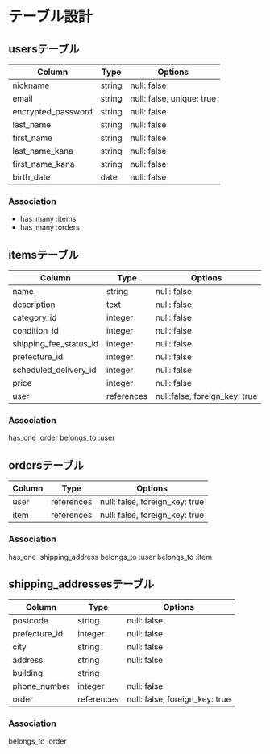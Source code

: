 # テーブル設計

## usersテーブル

|Column            |Type  |Options                  |
|------------------|------|-------------------------|
|nickname          |string|null: false              |
|email             |string|null: false, unique: true|
|encrypted_password|string|null: false              |
|last_name         |string|null: false              |
|first_name        |string|null: false              |
|last_name_kana    |string|null: false              |
|first_name_kana   |string|null: false              |
|birth_date        |date  |null: false              |

### Association

- has_many :items
- has_many :orders

## itemsテーブル

|Column                |Type      |Options                      |
|----------------------|----------|-----------------------------|
|name                  |string    |null: false                  |
|description           |text      |null: false                  |
|category_id           |integer   |null: false                  |
|condition_id          |integer   |null: false                  |
|shipping_fee_status_id|integer   |null: false                  |
|prefecture_id         |integer   |null: false                  |
|scheduled_delivery_id |integer   |null: false                  |
|price                 |integer   |null: false                  |
|user                  |references|null:false, foreign_key: true|

### Association

has_one :order
belongs_to :user

## ordersテーブル

|Column|Type      |Options                       |
|------|----------|------------------------------|
|user  |references|null: false, foreign_key: true|
|item  |references|null: false, foreign_key: true|

### Association

has_one :shipping_address
belongs_to :user
belongs_to :item


## shipping_addressesテーブル

|Column       |Type      |Options                       |
|-------------|----------|------------------------------|
|postcode     |string    |null: false                   |
|prefecture_id|integer   |null: false                   |
|city         |string    |null: false                   |
|address      |string    |null: false                   |
|building     |string    |                              |
|phone_number |integer   |null: false                   |
|order        |references|null: false, foreign_key: true|

### Association

belongs_to :order
